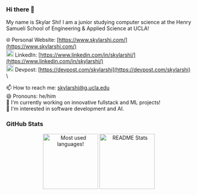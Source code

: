 ### Hi there 👋

My name is Skylar Shi! I am a junior studying computer science at the Henry Samueli School of Engineering & Applied Science at UCLA!

🌐 Personal Website: [https://www.skylarshi.com/](https://www.skylarshi.com/) \
<img src="https://upload.wikimedia.org/wikipedia/commons/c/ca/LinkedIn_logo_initials.png" width=20px /> LinkedIn: [https://www.linkedin.com/in/skylarshi/](https://www.linkedin.com/in/skylarshi/) \
<img src="https://pbs.twimg.com/profile_images/625987202909085696/KKYbLP8y_400x400.jpg" width=20px /> Devpost: [https://devpost.com/skylarshi](https://devpost.com/skylarshi) \

📫 How to reach me: skylarshi@g.ucla.edu\
😄 Pronouns: he/him\
🔭 I'm currently working on innovative fullstack and ML projects!\
💬 I'm interested in software development and AI.

### GitHub Stats
<p align="center">
  <img src="https://github-readme-stats.vercel.app/api/top-langs/?username=skylarshi123&layout=compact&theme=vue&hide=jupyter%20notebook" alt="Most used languages!" height=150 />
  <img src="https://github-readme-stats.vercel.app/api?username=skylarshi123&show_icons=true&count_private=true&theme=vue&hide_rank=true" alt="README Stats" height=150 />
</p>

<!--
- 🌱 I’m currently learning ...
- 👯 I’m looking to collaborate on ...
- 🤔 I’m looking for help with ...
- ⚡ Fun fact: ...
-->
